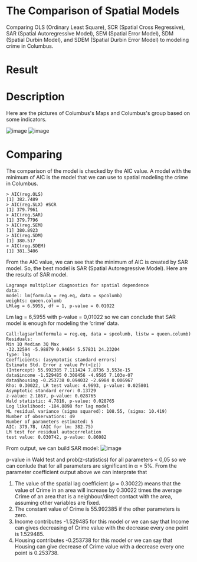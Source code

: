 # The Comparison of Spatial Models
Comparing OLS (Ordinary Least Square), SCR (Spatial Cross Regressive), SAR (Spatial Autoregressive Model), SEM (Spatial Error Model), SDM (Spatial Durbin Model), and SDEM (Spatial Durbin Error Model) to modeling crime in Columbus.

# Result
# Description
Here are the pictures of Columbus's Maps and Columbus's group based on some indicators.

![image](https://user-images.githubusercontent.com/102334577/161647618-37ec5693-f113-4194-925a-11aeff2d339b.png)
![image](https://user-images.githubusercontent.com/102334577/161647649-aa66f78a-7b60-4a35-8f0f-9c416d916e7f.png)

# Comparing
The comparison of the model is checked by the AIC value. A model with the minimum of AIC is the model that we can use to spatial modeling the crime in Columbus.

    > AIC(reg.OLS)
    [1] 382.7489
    > AIC(reg.SLX) #SCR
    [1] 379.7961
    > AIC(reg.SAR) 
    [1] 379.7796
    > AIC(reg.SEM)
    [1] 380.8923
    > AIC(reg.SDM)
    [1] 380.517
    > AIC(reg.SDEM)
    [1] 381.3406
    
From the AIC value, we can see that the minimum of AIC is created by SAR model. So, the best model is SAR (Spatial Autoregressive Model).
Here are the results of SAR model.

    Lagrange multiplier diagnostics for spatial dependence
    data:
    model: lm(formula = reg.eq, data = spcolumb)
    weights: queen.columb
    LMlag = 6.5955, df = 1, p-value = 0.01022
    
Lm lag = 6,5955 with p-value = 0,01022 so we can conclude that SAR model is enough for modeling the ‘crime’ data.

    Call:lagsarlm(formula = reg.eq, data = spcolumb, listw = queen.columb)
    Residuals:
    Min 1Q Median 3Q Max
    -32.32594 -5.98879 0.94654 5.57831 24.23204
    Type: lag
    Coefficients: (asymptotic standard errors)
    Estimate Std. Error z value Pr(>|z|)
    (Intercept) 55.992385 7.111424 7.8736 3.553e-15
    data$income -1.529485 0.308456 -4.9585 7.103e-07
    data$housing -0.253738 0.094032 -2.6984 0.006967
    Rho: 0.30022, LR test value: 4.9693, p-value: 0.025801
    Asymptotic standard error: 0.13729
    z-value: 2.1867, p-value: 0.028765
    Wald statistic: 4.7816, p-value: 0.028765
    Log likelihood: -184.8898 for lag model
    ML residual variance (sigma squared): 108.55, (sigma: 10.419)
    Number of observations: 49
    Number of parameters estimated: 5
    AIC: 379.78, (AIC for lm: 382.75)
    LM test for residual autocorrelation
    test value: 0.030742, p-value: 0.86082
    
From output, we can build SAR model:
![image](https://user-images.githubusercontent.com/102334577/161649196-adc26a65-285c-414e-96cf-5aed500d36cd.png)

p-value in Wald test and prob(z-statistics) for all parameters < 0,05 so we can conlude that for all parameters are significant in α = 5%.
From the parameter coefficient output above we can interprate that 
1. The value of the spatial lag coefficient (𝜌 = 0.30022) means that the value of Crime in an area will increase by 0.30022 times the average Crime of an area that is a neighbour/direct contact with the area, assuming other variables are fixed.
2. The constant value of Crime is 55.992385 if the other parameters is zero.
3. Income contributes -1.529485 for this model or we can say that Income can gives decreasing of Crime value with the decrease every one point is 1.529485.
4. Housing contributes -0.253738 for this model or we can say that Housing can give decrease of Crime value with a decrease every one point is 0.253738.
